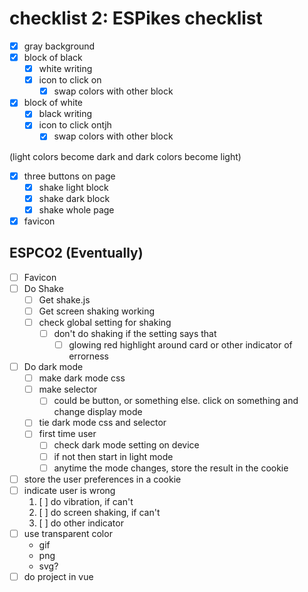 # checklist 2: ESPikes checklist
* [x] gray background
* [x] block of black
  * [x] white writing
  * [x] icon to click on
    * [x] swap colors with other block
* [x] block of white
  * [x] black writing
  * [x] icon to click ontjh
    * [x] swap colors with other block

(light colors become dark and dark colors become light)

* [x] three buttons on page
  * [x] shake light block
  * [x] shake dark block
  * [x] shake whole page

* [x] favicon

## ESPCO2 (Eventually)
* [ ] Favicon
* [ ] Do Shake
  * [ ] Get shake.js
  * [ ] Get screen shaking working
  * [ ] check global setting for shaking
    * [ ] don't do shaking if the setting says that
      * [ ] glowing red highlight around card or other indicator of errorness
* [ ] Do dark mode
  * [ ] make dark mode css
  * [ ] make selector
    * [ ] could be button, or something else. click on something and change display mode
  * [ ] tie dark mode css and selector
  * [ ] first time user
    * [ ] check dark mode setting on device
    * [ ] if not then start in light mode
    * [ ] anytime the mode changes, store the result in the cookie
* [ ] store the user preferences in a cookie
* [ ] indicate user is wrong
  1. [ ] do vibration, if can't
  2. [ ] do screen shaking, if can't
  3. [ ] do other indicator
* [ ] use transparent color
  * gif
  * png
  * svg?
* [ ] do project in vue
